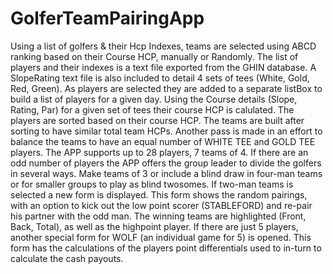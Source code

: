 # GolferTeamPairingApp
Using a list of golfers & their Hcp Indexes, teams are selected using ABCD ranking based on their Course HCP, manually or Randomly.
The list of players and their indexes is a text file exported from the GHIN database.
A SlopeRating text file is also included to detail 4 sets of tees (White, Gold, Red, Green).
As players are selected they are added to a separate listBox to build a list of players for a given day.
Using the Course details (Slope, Rating, Par) for a given set of tees their course HCP is calulated.
The players are sorted based on their course HCP.
The teams are built after sorting to have similar total team HCPs.
Another pass is made in an effort to balance the teams to have an equal number of WHITE TEE and GOLD TEE players.
The APP supports up to 28 players, 7 teams of 4.
If there are an odd number of players the APP offers the group leader to divide the golfers in several ways.
Make teams of 3 or include a blind draw in four-man teams or for smaller groups to play as blind twosomes.
If two-man teams is selected a new form is displayed. 
This form shows the random pairings, with an option to kick out the low point scorer (STABLEFORD) and re-pair his partner with the odd man.
The winning teams are highlighted (Front, Back, Total), as well as the highpoint player.
If there are just 5 players, another special form for WOLF (an individual game for 5) is opened. 
This form has the calculations of the players point differentials used to in-turn to calculate the cash payouts.
